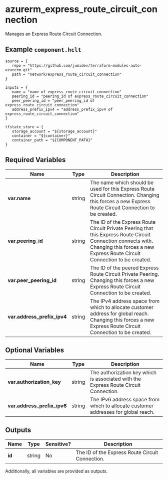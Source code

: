 # azurerm_express_route_circuit_connection

Manages an Express Route Circuit Connection.

## Example `component.hclt`

```hcl
source = {
   repo = "https://github.com/jumidev/terraform-modules-auto-azurerm.git" 
   path = "network/express_route_circuit_connection" 
}

inputs = {
   name = "name of express_route_circuit_connection" 
   peering_id = "peering_id of express_route_circuit_connection" 
   peer_peering_id = "peer_peering_id of express_route_circuit_connection" 
   address_prefix_ipv4 = "address_prefix_ipv4 of express_route_circuit_connection" 
}

tfstate_store = {
   storage_account = "${storage_account}" 
   container = "${container}" 
   container_path = "${COMPONENT_PATH}" 
}

```

## Required Variables

| Name | Type |  Description |
| ---- | --------- |  ----------- |
| **var.name** | string |  The name which should be used for this Express Route Circuit Connection. Changing this forces a new Express Route Circuit Connection to be created. | 
| **var.peering_id** | string |  The ID of the Express Route Circuit Private Peering that this Express Route Circuit Connection connects with. Changing this forces a new Express Route Circuit Connection to be created. | 
| **var.peer_peering_id** | string |  The ID of the peered Express Route Circuit Private Peering. Changing this forces a new Express Route Circuit Connection to be created. | 
| **var.address_prefix_ipv4** | string |  The IPv4 address space from which to allocate customer address for global reach. Changing this forces a new Express Route Circuit Connection to be created. | 

## Optional Variables

| Name | Type |  Description |
| ---- | --------- |  ----------- |
| **var.authorization_key** | string |  The authorization key which is associated with the Express Route Circuit Connection. | 
| **var.address_prefix_ipv6** | string |  The IPv6 address space from which to allocate customer addresses for global reach. | 



## Outputs

| Name | Type | Sensitive? | Description |
| ---- | ---- | --------- | --------- |
| **id** | string | No  | The ID of the Express Route Circuit Connection. | 

Additionally, all variables are provided as outputs.

